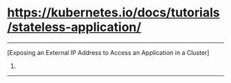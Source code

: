 # https://kubernetes.io/docs/tutorials/stateless-application/

---
[Exposing an External IP Address to Access an Application in a Cluster]

1. 

---